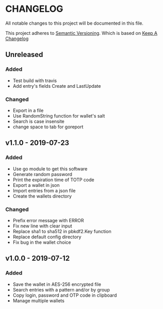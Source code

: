 # CHANGELOG

All notable changes to this project will be documented in this file.

This project adheres to [Semantic Versioning](http://semver.org/).
Which is based on [Keep A Changelog](http://keepachangelog.com/)

## Unreleased

### Added

- Test build with travis
- Add entry's fields Create and LastUpdate

### Changed

- Export in a file
- Use RandomString function for wallet's salt
- Search is case insensite
- change space to tab for goreport

## v1.1.0 - 2019-07-23

### Added

- Use go module to get this software
- Generate random password
- Print the expiration time of TOTP code
- Export a wallet in json
- Import entries from a json file
- Create the wallets directory

### Changed

- Prefix error message with ERROR 
- Fix new line with clear input
- Replace sha1 to sha512 in pbkdf2.Key function
- Replace default config directory
- Fix bug in the wallet choice

## v1.0.0 - 2019-07-12

### Added

- Save the wallet in AES-256 encrypted file
- Search entries with a pattern and/or by group
- Copy login, password and OTP code in clipboard
- Manage multiple wallets
